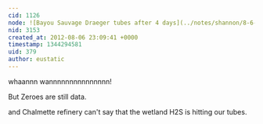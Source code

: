 ```yaml
---
cid: 1126
node: ![Bayou Sauvage Draeger tubes after 4 days](../notes/shannon/8-6-2012/bayou-sauvage-draeger-tubes-after-4-days)
nid: 3153
created_at: 2012-08-06 23:09:41 +0000
timestamp: 1344294581
uid: 379
author: eustatic
---
```


whaannn wannnnnnnnnnnnnnn!

But Zeroes are still data.

and Chalmette refinery can't say that the wetland H2S is hitting our tubes.